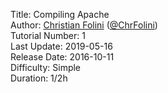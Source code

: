 Title: Compiling Apache  
Author: <a href="mailto:christian.folini@netnea.com">Christian Folini</a> (<a href="https://twitter.com/ChrFolini">@ChrFolini</a>)  
Tutorial Number: 1  
Last Update: 2019-05-16  
Release Date: 2016-10-11  
Difficulty: Simple  
Duration: 1/2h  
